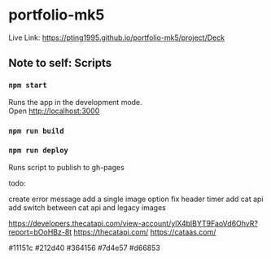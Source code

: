 # portfolio-mk5

Live Link: https://pting1995.github.io/portfolio-mk5/project/Deck

## Note to self: Scripts

### `npm start`

Runs the app in the development mode.\
Open [http://localhost:3000](http://localhost:3000)

### `npm run build`
### `npm run deploy`

Runs script to publish to gh-pages

todo: 

create error message
add a single image option
fix header timer
add cat api
add switch between cat api and legacy images


https://developers.thecatapi.com/view-account/ylX4blBYT9FaoVd6OhvR?report=bOoHBz-8t
https://thecatapi.com/
https://cataas.com/

#11151c
#212d40
#364156
#7d4e57
#d66853